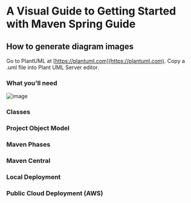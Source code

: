 # A Visual Guide to Getting Started with Maven Spring Guide

## How to generate diagram images

Go to PlantUML at [https://plantuml.com](https://plantuml.com).
Copy a .uml file into Plant UML Server editor.

### What you'll need
![image](https://user-images.githubusercontent.com/595430/213287681-68cbe890-fe69-4b37-a861-d269b66d9044.png)

### Classes

### Project Object Model

### Maven Phases

### Maven Central

### Local Deployment

### Public Cloud Deployment (AWS)
